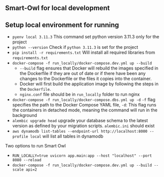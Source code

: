 ## Smart-Owl for local development

## Setup local environment for running

- `pyenv local 3.11.3` This command set python version 3.11.3 only for the project
- `python --version` Check if `python 3.11.3` is set for the project
- `pip install -r requirements.txt` Will install all required libraries from `requirements.txt`
- `docker-compose -f run_locally/docker-compose.dev.yml up --build`
  - `--build` flag ensures that Docker will rebuild the images specified in the Dockerfile if they are out of date or if there have been any changes to the Dockerfile or the files it copies into the container.
  - Docker will first build the application image by following the steps in the `Dockerfile`.
  - `nginx.conf` file should be in `run_locally` folder to run nginx
- `docker-compose -f run_locally/docker-compose.dbs.yml up -d` `-f` flag specifies the path to the Docker Compose YAML file, `-d`: This flag runs the containers in detached mode, meaning the command will run in the background
- `alembic upgrade head` upgrade your database schema to the latest version as defined by your migration scripts. `alembic.ini` should exist
- `aws dynamodb list-tables --endpoint-url http://localhost:8000 --profile local` will list all tables in dynamodb

Two options to run Smart Owl

- `RUN_LOCALLY=true uvicorn app.main:app --host "localhost" --port 8080 --reload`
- `docker-compose -f run_locally/docker-compose.dev.yml up --build --scale api=2`
